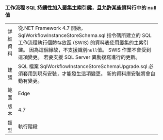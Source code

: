 ### <a name="workflow-sql-persistence-adds-primary-key-clusters-and-disallows-null-values-in-some-columns"></a>工作流程 SQL 持續性加入叢集主索引鍵，且允許某些資料行中的 null 值

|   |   |
|---|---|
|詳細資料|從.NET Framework 4.7 開始，SqlWorkflowInstanceStoreSchema.sql 指令碼所建立的 SQL 工作流程執行個體存放區 (SWIS) 的資料表使用叢集的主索引鍵。 因為這個緣故，不支援識別<code>null</code>值。 SWIS 作業不會受到這項變更。 若要支援 SQL Server 異動複寫進行的更新。|
|建議|SQL 檔案 SqlWorkflowInstanceStoreSchemaUpgrade.sql 必須套用到現有安裝，才能發生這項變更。 新的資料庫安裝將會自動有變更。|
|範圍|Edge|
|版本|4.7|
|類型|執行階段|


